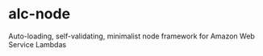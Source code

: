 # alc-node
Auto-loading, self-validating, minimalist node framework for Amazon Web Service Lambdas 

